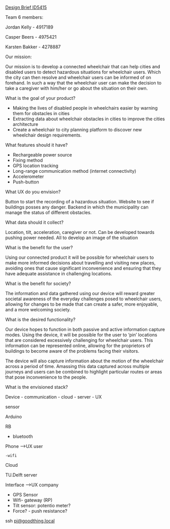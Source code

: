 <span style="text-decoration:underline;">Design Brief ID5415</span>

Team 6 members:

Jordan Kelly		- 4917189

Casper Beers		- 4975421

Karsten Bakker	- 4278887

Our mission:

Our mission is to develop a connected wheelchair that can help cities and disabled users to detect hazardous situations for wheelchair users. Which the city can then resolve and wheelchair users can be informed of on forehand. In such a way that the wheelchair user can make the decision to take a caregiver with him/her or go about the situation on their own.

What is the goal of your product?



*   Making the lives of disabled people in wheelchairs easier by warning them for obstacles in cities
*   Extracting data about wheelchair obstacles in cities to improve the cities architecture
*   Create a wheelchair to city planning platform to discover new wheelchair design requirements.

What features should it have?



*   Rechargeable power source
*   Fixing method
*   GPS location tracking
*   Long-range communication method (internet connectivity)
*   Accelerometer
*   Push-button

What UX do you envision?

Button to start the recording of a hazardous situation. Website to see if buildings posses any danger. Backend in which the municipality can manage the status of different obstacles.

What data should it collect?

Location, tilt, acceleration, caregiver or not. Can be developed towards pushing power needed. All to develop an image of the situation

What is the benefit for the user?

Using our connected product it will be possible for wheelchair users to make more informed decisions about travelling and visiting new places, avoiding ones that cause significant inconvenience and ensuring that they have adequate assistance in challenging locations.

What is the benefit for society?

The information and data gathered using our device will reward greater societal awareness of the everyday challenges posed to wheelchair users, allowing for changes to be made that can create a safer, more enjoyable, and a more welcoming society.

What is the desired functionality?

Our device hopes to function in both passive and active information capture modes. Using the device, it will be possible for the user to ‘pin’ locations that are considered excessively challenging for wheelchair users. This information can be represented online, allowing for the proprietors of buildings to become aware of the problems facing their visitors.

The device will also capture information about the motion of the wheelchair across a period of time. Amassing this data captured across multiple journeys and users can be combined to highlight particular routes or areas that pose inconvenience to the people.

What is the envisioned stack?

Device - communication - cloud - server - UX

sensor

Arduino

RB



*   bluetooth

Phone				-->UX user

	-wifi

Cloud

TU.Delft server

Interface				-->UX company



*   GPS Sensor
*   Wifi- gateway (RP)
*   Tilt sensor: potentio meter?
*   Force? - push resistance?

ssh pi@goodthing.local
